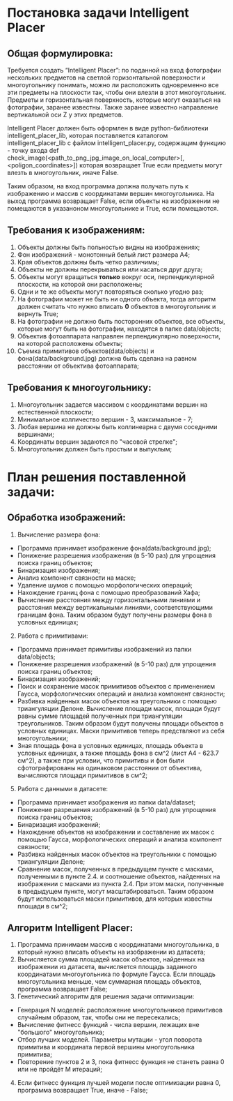 # Постановка задачи Intelligent Placer

## Общая формулировка:

Требуется создать “Intelligent Placer”: по поданной на вход фотографии нескольких предметов на светлой горизонтальной поверхности и многоугольнику понимать, можно ли расположить одновременно все эти предметы на плоскости так, чтобы они влезли в этот многоугольник. Предметы и горизонтальная поверхность, которые могут оказаться на фотографии, заранее известны. Также заранее известно направление вертикальной оси Z у этих предметов.

Intelligent Placer должен быть оформлен в виде python-библиотеки intelligent_placer_lib, которая поставляется каталогом intelligent_placer_lib с файлом intelligent_placer.py, содержащим функцию - точку входа def check_image(<path_to_png_jpg_image_on_local_computer>[, <poligon_coordinates>])
которая возвращает True если предметы могут влезть в многоугольник, иначе False.

Таким образом, на вход программа должна получать путь к изображению и массив с координатами вершин многоугольника. На выход программа возвращает False, еcли объекты на изображении не помещаются в указаноном многоугольнике и True, если помещаются.

## Требования к изображениям:

1. Объекты должны быть польностью видны на изображениях;
2. Фон изображений - монотонный белый лист размера A4;
3. Края объектов должны быть четко различимы;
4. Объекты не должны перекрываться или касаться друг друга;
5. Объекты могут вращаться **только** вокруг оси, перпендикулярной плоскости, на которой они расположены;
6. Одни и те же объекты могут повторяться сколько угодно раз;
7. На фотографии может не быть ни одного объекта, тогда алгоритм должен считать что нужно вписать **0** объектов в многоугольник и вернуть True;
8. На фотографии не должно быть посторонних объектов, все объекты, которые могут быть на фотографии, находятся в папке data/objects;
9. Объектив фотоаппарата направлен перпендикулярно поверхности, на которой расположены объекты;
10. Съемка примитивов объектов(data/objects) и фона(data/background.jpg) должна быть сделана на равном расстоянии от объектива фотоаппарата;

## Требования к многоугольнику:

1. Многоугольник задается массивом с координатами вершин на естественной плоскости;
2. Минимальное колличество вершин - 3, максимальное - 7;
3. Любая вершина не должны быть коллинеарна с двумя соседними вершинами;
4. Координаты вершин задаются по "часовой стрелке";
5. Многоугольник должен быть простым и выпуклым;

# План решения поставленной задачи:

## Обработка изображений:

1. Вычисление размера фона:
* Программа принимает изображение фона(data/background.jpg);
* Понижение разрешения изображения (в 5-10 раз) для упрощения поиска границ объектов;
* Бинаризация изображения;
* Анализ компонент связности на маске;
* Удаление шумов с помощью морфологических операций;
* Нахождение границ фона с помощью преобразований Хафа;
* Вычисление расстояния между горизонтальными линиями и расстояния между вертикальными линиями, соответствующими границам фона. Таким образом будут получены размеры фона в условных единицах;
2. Работа с примитивами:
* Программа принимает примитивы изображений из папки data/objects;
* Понижение разрешения изображений (в 5-10 раз) для упрощения поиска границ объектов;
* Бинаризация изображений;
* Поиск и сохранение масок примитивов объектов с применением Гаусса, морфологических операций и анализа компонент связности;
* Разбивка найденных масок объектов на треугольники с помощью триангуляции Делоне. Вычисление площади масок, площади будут равны сумме площадей полученных при триангуляции треугольников. Таким образом будут получены площади объектов в условных единицах. Маски примитивов теперь предствляют из себя многоугольники;
* Зная площадь фона в условных единицах, площадь объекта в условных единицах, а также площадь фона в см^2 (лист А4 - 623.7 см^2), а также при условии, что примитивы и фон были сфотографированы на одинаковом расстоянии от объектива, вычисляются площади примитивов в см^2;
5. Работа с данными в датасете:
* Программа принимает изображения из папки data/dataset;
* Понижение разрешения изображений (в 5-10 раз) для упрощения поиска границ объектов;
* Бинаризация изображений;
* Нахождение объектов на изображении и составление их масок с помощью Гаусса, морфологических операций и анализа компонент связности;
* Разбивка найденных масок объектов на треугольники с помощью триангуляции Делоне;
* Сравнение масок, полученных в предыдущем пункте с масками, полученными в пункте 2.4. и соотношение объектов, найденных на изображении с масками из пункта 2.4. При этом маски, полученные в предыдущем пункте, могут масштабироваться. Таким образом будут использоваться маски примитивов, для которых известны площади в см^2;

## Алгоритм Intelligent Placer:
1. Программа принимаем массив с координатами многоугольника, в который нужно вписать объекты на изображении из датасета;
2. Вычисляется сумма площадей масок объектов, найденных на изображении из датасета, вычисляется площадь заданного координатами многоугольника по формуле Гаусса. Если площадь многоугольника меньше, чем суммарная площадь объектов, программа возвращает False;
3. Генетический алгоритм для решения задачи оптимизации:
* Генерация N моделей: расположение многоугольников примитивов случайным образом, так, чтобы они не пересекались;
* Вычисление фитнесс функций - числа вершин, лежащих вне "большого" многоугольника;
* Отбор лучших моделей. Параметры мутации - угол поворота примитива и координата первой вершины многоугольника примитива;
* Повторение пунктов 2 и 3, пока фитнесс функция не станеть равна 0 или не пройдёт M итераций;
4. Если фитнесс функция лучшей модели после оптимизации равна 0, программа возвращает True, иначе - False;

